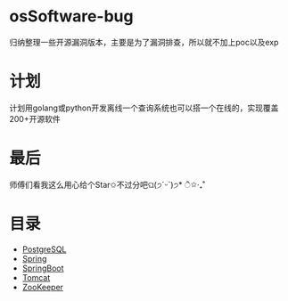 # osSoftware-bug
归纳整理一些开源漏洞版本，主要是为了漏洞排查，所以就不加上poc以及exp

# 计划
计划用golang或python开发离线一个查询系统也可以搭一个在线的，实现覆盖200+开源软件

# 最后
师傅们看我这么用心给个Star✩不过分吧ଘ(੭ˊᵕˋ)੭* ੈ✩‧₊˚

# 目录
- [PostgreSQL](https://github.com/light-Life/osSoftware-bug/tree/main/PostgreSQL)
- [Spring](https://github.com/light-Life/osSoftware-bug/tree/main/Spring)
-  [SpringBoot](https://github.com/light-Life/osSoftware-bug/tree/main/SpringBoot)
-  [Tomcat](https://github.com/light-Life/osSoftware-bug/tree/main/Tomcat)
-  [ZooKeeper](https://github.com/light-Life/osSoftware-bug/tree/main/ZooKeeper)

